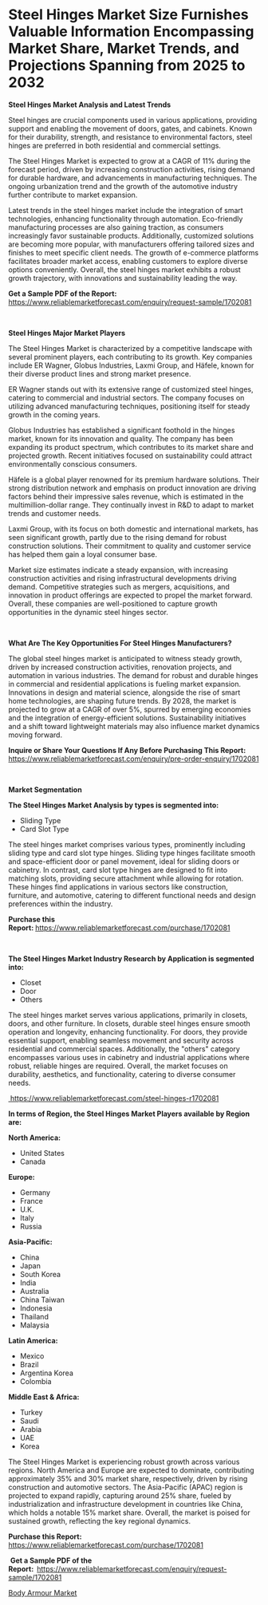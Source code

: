 <p><h1>Steel Hinges Market Size Furnishes Valuable Information Encompassing Market Share, Market Trends, and Projections Spanning from 2025 to 2032</h1></p><p><strong>Steel Hinges Market Analysis and Latest Trends</strong></p>
<p><p>Steel hinges are crucial components used in various applications, providing support and enabling the movement of doors, gates, and cabinets. Known for their durability, strength, and resistance to environmental factors, steel hinges are preferred in both residential and commercial settings.</p><p>The Steel Hinges Market is expected to grow at a CAGR of 11% during the forecast period, driven by increasing construction activities, rising demand for durable hardware, and advancements in manufacturing techniques. The ongoing urbanization trend and the growth of the automotive industry further contribute to market expansion.</p><p>Latest trends in the steel hinges market include the integration of smart technologies, enhancing functionality through automation. Eco-friendly manufacturing processes are also gaining traction, as consumers increasingly favor sustainable products. Additionally, customized solutions are becoming more popular, with manufacturers offering tailored sizes and finishes to meet specific client needs. The growth of e-commerce platforms facilitates broader market access, enabling customers to explore diverse options conveniently. Overall, the steel hinges market exhibits a robust growth trajectory, with innovations and sustainability leading the way.</p></p>
<p><strong>Get a Sample PDF of the Report:&nbsp;</strong> <a href="https://www.reliablemarketforecast.com/enquiry/request-sample/1702081?utm_campaign=1842&utm_medium=2&utm_source=Github&utm_content=ia&utm_term=06022025&utm_id=steel-hinges">https://www.reliablemarketforecast.com/enquiry/request-sample/1702081</a></p>
<p>&nbsp;</p>
<p><strong>Steel Hinges Major Market Players</strong></p>
<p><p>The Steel Hinges Market is characterized by a competitive landscape with several prominent players, each contributing to its growth. Key companies include ER Wagner, Globus Industries, Laxmi Group, and Häfele, known for their diverse product lines and strong market presence.</p><p>ER Wagner stands out with its extensive range of customized steel hinges, catering to commercial and industrial sectors. The company focuses on utilizing advanced manufacturing techniques, positioning itself for steady growth in the coming years.</p><p>Globus Industries has established a significant foothold in the hinges market, known for its innovation and quality. The company has been expanding its product spectrum, which contributes to its market share and projected growth. Recent initiatives focused on sustainability could attract environmentally conscious consumers.</p><p>Häfele is a global player renowned for its premium hardware solutions. Their strong distribution network and emphasis on product innovation are driving factors behind their impressive sales revenue, which is estimated in the multimillion-dollar range. They continually invest in R&D to adapt to market trends and customer needs.</p><p>Laxmi Group, with its focus on both domestic and international markets, has seen significant growth, partly due to the rising demand for robust construction solutions. Their commitment to quality and customer service has helped them gain a loyal consumer base.</p><p>Market size estimates indicate a steady expansion, with increasing construction activities and rising infrastructural developments driving demand. Competitive strategies such as mergers, acquisitions, and innovation in product offerings are expected to propel the market forward. Overall, these companies are well-positioned to capture growth opportunities in the dynamic steel hinges sector.</p></p>
<p>&nbsp;</p>
<p><strong>What Are The Key Opportunities For Steel Hinges Manufacturers?</strong></p>
<p><p>The global steel hinges market is anticipated to witness steady growth, driven by increased construction activities, renovation projects, and automation in various industries. The demand for robust and durable hinges in commercial and residential applications is fueling market expansion. Innovations in design and material science, alongside the rise of smart home technologies, are shaping future trends. By 2028, the market is projected to grow at a CAGR of over 5%, spurred by emerging economies and the integration of energy-efficient solutions. Sustainability initiatives and a shift toward lightweight materials may also influence market dynamics moving forward.</p></p>
<p><strong>Inquire or Share Your Questions If Any Before Purchasing This Report:</strong> <a href="https://www.reliablemarketforecast.com/enquiry/pre-order-enquiry/1702081?utm_campaign=1842&utm_medium=2&utm_source=Github&utm_content=ia&utm_term=06022025&utm_id=steel-hinges">https://www.reliablemarketforecast.com/enquiry/pre-order-enquiry/1702081</a></p>
<p>&nbsp;</p>
<p><strong>Market Segmentation</strong></p>
<p><strong>The Steel Hinges Market Analysis by types is segmented into:</strong></p>
<p><ul><li>Sliding Type</li><li>Card Slot Type</li></ul></p>
<p><p>The steel hinges market comprises various types, prominently including sliding type and card slot type hinges. Sliding type hinges facilitate smooth and space-efficient door or panel movement, ideal for sliding doors or cabinetry. In contrast, card slot type hinges are designed to fit into matching slots, providing secure attachment while allowing for rotation. These hinges find applications in various sectors like construction, furniture, and automotive, catering to different functional needs and design preferences within the industry.</p></p>
<p><strong>Purchase this Report:&nbsp;</strong><a href="https://www.reliablemarketforecast.com/purchase/1702081?utm_campaign=1842&utm_medium=2&utm_source=Github&utm_content=ia&utm_term=06022025&utm_id=steel-hinges">https://www.reliablemarketforecast.com/purchase/1702081</a></p>
<p>&nbsp;</p>
<p><strong>The Steel Hinges Market Industry Research by Application is segmented into:</strong></p>
<p><ul><li>Closet</li><li>Door</li><li>Others</li></ul></p>
<p><p>The steel hinges market serves various applications, primarily in closets, doors, and other furniture. In closets, durable steel hinges ensure smooth operation and longevity, enhancing functionality. For doors, they provide essential support, enabling seamless movement and security across residential and commercial spaces. Additionally, the "others" category encompasses various uses in cabinetry and industrial applications where robust, reliable hinges are required. Overall, the market focuses on durability, aesthetics, and functionality, catering to diverse consumer needs.</p></p>
<p><a href="https://www.reliablemarketforecast.com/steel-hinges-r1702081?utm_campaign=1842&utm_medium=2&utm_source=Github&utm_content=ia&utm_term=06022025&utm_id=steel-hinges">&nbsp;https://www.reliablemarketforecast.com/steel-hinges-r1702081</a></p>
<p><strong>In terms of Region, the Steel Hinges Market Players available by Region are:</strong></p>
<p>
    <p> <strong> North America: </strong>
        <ul>
            <li>United States</li>
            <li>Canada</li>
        </ul>
        </p> 
    <p> <strong> Europe: </strong>
        <ul>
            <li>Germany</li>
            <li>France</li>
            <li>U.K.</li>
            <li>Italy</li>
            <li>Russia</li>
        </ul>
        </p> 
    <p> <strong> Asia-Pacific: </strong>
        <ul>
            <li>China</li>
            <li>Japan</li>
            <li>South Korea</li>
            <li>India</li>
            <li>Australia</li>
            <li>China Taiwan</li>
            <li>Indonesia</li>
            <li>Thailand</li>
            <li>Malaysia</li>
        </ul>
        </p> 
    <p> <strong> Latin America: </strong>
        <ul>
            <li>Mexico</li>
            <li>Brazil</li>
            <li>Argentina Korea</li>
            <li>Colombia</li>
        </ul>
        </p> 
    <p> <strong> Middle East & Africa: </strong>
        <ul>
            <li>Turkey</li>
            <li>Saudi</li>
            <li>Arabia</li>
            <li>UAE</li>
            <li>Korea</li>
        </ul>
    </p>
    </p>
<p><p>The Steel Hinges Market is experiencing robust growth across various regions. North America and Europe are expected to dominate, contributing approximately 35% and 30% market share, respectively, driven by rising construction and automotive sectors. The Asia-Pacific (APAC) region is projected to expand rapidly, capturing around 25% share, fueled by industrialization and infrastructure development in countries like China, which holds a notable 15% market share. Overall, the market is poised for sustained growth, reflecting the key regional dynamics.</p></p>
<p><strong>Purchase this Report: </strong><a href="https://www.reliablemarketforecast.com/purchase/1702081?utm_campaign=1842&utm_medium=2&utm_source=Github&utm_content=ia&utm_term=06022025&utm_id=steel-hinges">https://www.reliablemarketforecast.com/purchase/1702081</a></p>
<p>&nbsp;<strong>Get a Sample PDF of the Report:&nbsp;&nbsp;</strong><a href="https://www.reliablemarketforecast.com/enquiry/request-sample/1702081?utm_campaign=1842&utm_medium=2&utm_source=Github&utm_content=ia&utm_term=06022025&utm_id=steel-hinges">https://www.reliablemarketforecast.com/enquiry/request-sample/1702081</a></p>
<p><strong></strong></p>
<p><p><a href="https://github.com/gulaimolin/Market-Research-Report-List-7/blob/main/body-armour-market.md?utm_campaign=1842&utm_medium=2&utm_source=Github&utm_content=ia&utm_term=06022025&utm_id=steel-hinges">Body Armour Market</a></p></p>